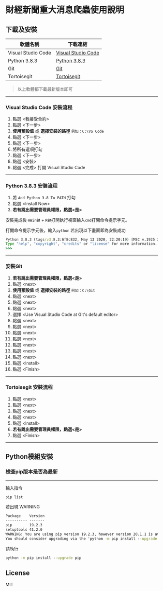 # 財經新聞重大消息爬蟲使用說明

## 下載及安裝

| 軟體名稱 | 下載連結 |
| --- | --- |
| Visual Studio Code | [Visual Studio Code] |
| Python 3.8.3 | [Python 3.8.3] |
| Git | [Git] |
| Tortoisegit | [Tortoisegit] |

> 以上軟體都下載最新版本即可
---

### Visual Studio Code 安裝流程
1. 點選 <我接受合約>
2. 點選 <下一步>
3. **使用預設值** 或 **選擇安裝的路徑** ```例如：C:\VS Code``` 
4. 點選 <下一步>
5. 點選 <下一步>
6. 將所有選項打勾
7. 點選 <下一步>
8. 點選 <安裝>
9. 點選 <完成> 打開 Visual Studio Code
---

### Python 3.8.3 安裝流程

1. 將 ```Add Python 3.8 To PATH``` 打勾
2. 點選 \<Install Now\>
3. **若有跳出需要管理員權限，點選<是>**

安裝完成後 ```⊞Win鍵``` + ```R鍵```打開執行視窗輸入```cmd```打開命令提示字元。

打開命令提示字元後，輸入```python``` 若出現以下畫面即為安裝成功
```cmd
Python 3.8.3 (tags/v3.8.3:6f8c832, May 13 2020, 22:20:19) [MSC v.1925 32 bit (Intel)] on win32
Type "help", "copyright", "credits" or "license" for more information.
>>>
```
---

### 安裝Git

1. **若有跳出需要管理員權限，點選<是>**
2. 點選 \<next\>
3. **使用預設值** 或 **選擇安裝的路徑** ```例如：C:\Git``` 
4. 點選 \<next\>
5. 點選 \<next\>
6. 點選 \<next\>
7. 選擇 \<Use Visual Studio Code at Git's default editor\>
8. 點選 \<next\>
9. 點選 \<next\>
10. 點選 \<next\>
11. 點選 \<next\>
12. 點選 \<next\>
13. 點選 \<next\>
14. 點選 \<next\>
15. 點選 \<Install\>
15. 點選 \<Finish\>
---

### Tortoisegit 安裝流程

1. 點選 \<next\>
2. 點選 \<next\>
3. 點選 \<next\>
4. 點選 \<next\>
5. 點選 \<Install\>
6. **若有跳出需要管理員權限，點選<是>**
7. 點選 \<Finish\>
---

## Python模組安裝
### 檢查pip版本是否為最新
---
輸入指令

```cmd
pip list
```

若出現 WARNING

```cmd
Package    Version
---------- -------
pip        19.2.3
setuptools 41.2.0
WARNING: You are using pip version 19.2.3, however version 20.1.1 is available.
You should consider upgrading via the 'python -m pip install --upgrade pip' command.
```

請執行

```cmd
python -m pip install --upgrade pip
```

License
----
MIT

   [Visual Studio Code]: <https://code.visualstudio.com/>
   [Python 3.8.3]: <https://www.python.org/downloads/>
   [Tortoisegit]: <https://tortoisegit.org/>
   [Git]: <https://gitforwindows.org/>